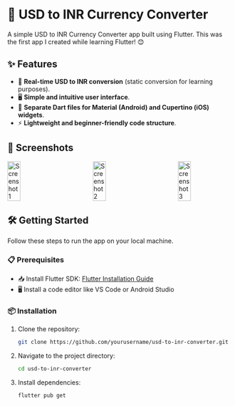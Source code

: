 # 🚀 USD to INR Currency Converter

A simple USD to INR Currency Converter app built using Flutter. This was the first app I created while learning Flutter! 😊

## ✨ Features
- 🔄 **Real-time USD to INR conversion** (static conversion for learning purposes).
- 🖥️ **Simple and intuitive user interface**.
- 📱 **Separate Dart files for Material (Android) and Cupertino (iOS) widgets**.
- ⚡ **Lightweight and beginner-friendly code structure**.
## 📸 Screenshots
<div style="display: flex; flex-wrap: wrap; justify-content: space-between;">
  <img src="screenshot1.jpg" alt="Screenshot 1" style="width: 24%;">
  <img src="screenshot2.jpg" alt="Screenshot 2" style="width: 24%;">
  <img src="screenshot3.jpg" alt="Screenshot 3" style="width: 24%;">
</div>

## 🛠️ Getting Started
Follow these steps to run the app on your local machine.
### 📋 Prerequisites
- 📥 Install Flutter SDK: [Flutter Installation Guide](https://flutter.dev/docs/get-started/install)
- 🖥️ Install a code editor like VS Code or Android Studio
### 📦 Installation
1. Clone the repository:
   ```sh
   git clone https://github.com/yourusername/usd-to-inr-converter.git
   ```
2. Navigate to the project directory:
   ```sh
   cd usd-to-inr-converter
    ```
3. Install dependencies:
   ```sh
   flutter pub get
